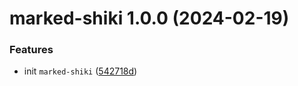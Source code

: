 # marked-shiki 1.0.0 (2024-02-19)


### Features

* init `marked-shiki` ([542718d](https://github.com/bent10/marked-extensions/commit/542718d072e81f249e3f88fcbdab989b5c2ba76b))
